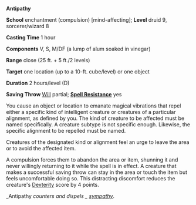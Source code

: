  **Antipathy**

**School** enchantment (compulsion) [mind-affecting]; **Level** druid 9, sorcerer/wizard 8

**Casting Time** 1 hour

**Components** V, S, M/DF (a lump of alum soaked in vinegar)

**Range** close (25 ft. + 5 ft./2 levels)

**Target** one location (up to a 10-ft. cube/level) or one object

**Duration** 2 hours/level (D)

**Saving Throw** [Will](../combat#_will) partial; **[Spell Resistance](../glossary#_spell-resistance)** yes

You cause an object or location to emanate magical vibrations that repel either a specific kind of intelligent creature or creatures of a particular alignment, as defined by you. The kind of creature to be affected must be named specifically. A creature subtype is not specific enough. Likewise, the specific alignment to be repelled must be named.

Creatures of the designated kind or alignment feel an urge to leave the area or to avoid the affected item.

A compulsion forces them to abandon the area or item, shunning it and never willingly returning to it while the spell is in effect. A creature that makes a successful saving throw can stay in the area or touch the item but feels uncomfortable doing so. This distracting discomfort reduces the creature's [Dexterity](../gettingStarted#_dexterity) score by 4 points.

_Antipathy _counters and dispels _ [sympathy](sympathy#_sympathy)_.

